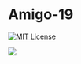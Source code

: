 # Amigo-19

[![MIT License][license-shield]][license-url]

<a><img src="https://i.imgur.com/YxFCum4.png"></a>

[license-shield]: https://img.shields.io/github/license/ariefzuhri/Amigo19?style=for-the-badge
[license-url]: https://github.com/ariefzuhri/Amigo19/blob/master/LICENSE
